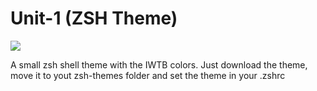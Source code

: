 # Unit-1 (ZSH Theme)

<img src="https://github.com/~/zsh_unit_1.jpg">

A small zsh shell theme with the IWTB colors.
Just download the theme, move it to yout zsh-themes folder and set the theme in your .zshrc

